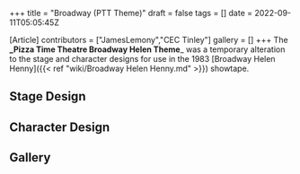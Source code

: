 +++
title = "Broadway (PTT Theme)"
draft = false
tags = []
date = 2022-09-11T05:05:45Z

[Article]
contributors = ["JamesLemony","CEC Tinley"]
gallery = []
+++
The **_Pizza Time Theatre Broadway Helen Theme**_ was a temporary alteration to the stage and character designs for use in the 1983 [Broadway Helen Henny]({{< ref "wiki/Broadway Helen Henny.md" >}}) showtape.

## Stage Design ##




## Character Design ##




## Gallery ##